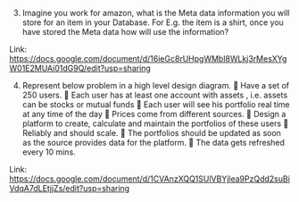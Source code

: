 3. Imagine you work for amazon, what is the Meta data information you will store for
an item in your Database. For E.g. the item is a shirt, once you have stored the Meta
data how will use the information?

Link: https://docs.google.com/document/d/16ieGc8rUHpgWMbl8WLkj3rMesXYgW01E2MUAi01dG9Q/edit?usp=sharing


4. Represent below problem in a high level design diagram.
 Have a set of 250 users.
 Each user has at least one account with assets , i.e. assets can be stocks or mutual
funds
 Each user will see his portfolio real time at any time of the day
 Prices come from different sources.
 Design a platform to create, calculate and maintain the portfolios of these users
 Reliably and should scale.
 The portfolios should be updated as soon as the source provides data for the
platform.
 The data gets refreshed every 10 mins.

Link: https://docs.google.com/document/d/1CVAnzXQQ1SUlVBYjlea9PzQdd2suBiVdqA7dLEtjjZs/edit?usp=sharing
